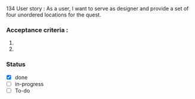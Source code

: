 134 User story : As a user, I want to serve as designer and provide a set of four unordered locations for the quest. <br>
### Acceptance criteria : 
1. 
2. 
### Status 
- [x] done
- [ ] in-progress
- [ ] To-do
